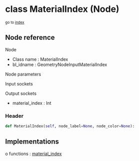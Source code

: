 # class MaterialIndex (Node)

<sub>go to [index](/docs/index.md)</sub>

## Node reference

Node
 - Class name : MaterialIndex
 - bl_idname : GeometryNodeInputMaterialIndex

Node parameters

Input sockets

Output sockets
 - material_index : Int

### Header

``` python
def MaterialIndex(self, node_label=None, node_color=None):
```

## Implementations

o functions : [material_index](/docs/GeoNodes_classes/GLOBAL.md#material_index)

